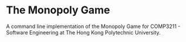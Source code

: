# The Monopoly Game

A command line implementation of the Monopoly Game for COMP3211 - Software Engineering at The Hong Kong Polytechnic University.